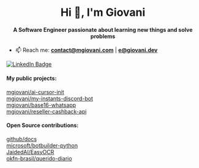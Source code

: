 <h1 align="center">Hi 👋, I'm Giovani</h1>
<h4 align="center">A Software Engineer passionate about learning new things and solve problems</h4>

- 📫 Reach me: **contact@mgiovani.com** | **e@giovani.dev**

[![LinkedIn Badge](https://img.shields.io/badge/LinkedIn-Profile-informational?style=flat&logo=linkedin&logoColor=white&color=0D76A8)](https://www.linkedin.com/in/mgiovani/)


<h4 align="left">My public projects:</h4>
<a href="https://github.com/mgiovani/ai-cursor-init">mgiovani/ai-cursor-init</a>
<br/>
<a href="https://github.com/mgiovani/my-instants-discord-bot">mgiovani/my-instants-discord-bot</a>
<br/>
<a href="https://github.com/mgiovani/base16-whatsapp">mgiovani/base16-whatsapp</a>
<br/>
<a href="https://github.com/mgiovani/reseller-cashback-api">mgiovani/reseller-cashback-api</a>
<br/>


<h4 align="left">Open Source contributions:</h4>
<a href="https://github.com/github/docs">github/docs</a>
<br/>
<a href="https://github.com/microsoft/botbuilder-python">microsoft/botbuilder-python</a>
<br/>
<a href="https://github.com/JaidedAI/EasyOCR">JaidedAI/EasyOCR</a>
<br/>
<a href="https://github.com/okfn-brasil/querido-diario">okfn-brasil/querido-diario</a>
<br/>

